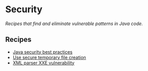 # Security

_Recipes that find and eliminate vulnerable patterns in Java code._

## Recipes

* [Java security best practices](/reference/recipes/java/security/javasecuritybestpractices)
* [Use secure temporary file creation](/reference/recipes/java/security/securetempfilecreation)
* [XML parser XXE vulnerability](/reference/recipes/java/security/xmlparserxxevulnerability)


